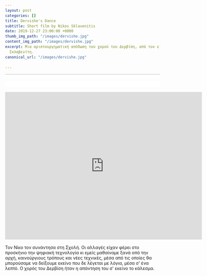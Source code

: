 ```yaml
---
layout: post
categories: []
title: Dervishe's Dance
subtitle: Short film by Nikos Sklavenitis
date: 2019-12-27 23:00:00 +0000
thumb_img_path: "/images/dervishe.jpg"
content_img_path: "/images/dervishe.jpg"
excerpt: Μια αριστουργηματική απόδωση του χορού του Δερβίση, από τον εικαστικό Νίκο
  Σκλαβενίτη.
canonical_url: "/images/dervishe.jpg"

---
```


![](/images/bwok-2.jpg)
<iframe src="https://player.vimeo.com/video/2400406" width="640" height="480" frameborder="0" allow="autoplay; fullscreen" allowfullscreen></iframe>

Τον Νίκο τον συνάντησα στη Σχολή. Οι αλλαγές είχαν φέρει στο προσκήνιο την ψηφιακή τεχνολογία κι εμείς μαθαίναμε ξανά από την αρχή, καινούργιους τρόπους και νέες τεχνικές, μέσα από τις οποίες θα μπορούσαμε να δείξουμε εκείνο που δε λέγεται με λόγια, μέσα σ' ένα λεπτό. Ο χορός του Δερβίση ήταν η απάντηση του σ' εκείνο το κάλεσμα. 